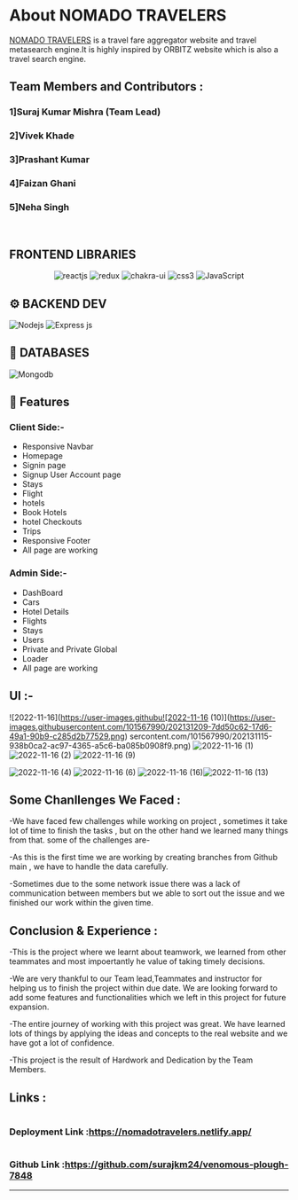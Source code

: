 # About NOMADO TRAVELERS
[NOMADO TRAVELERS](https://nomadotravelers.netlify.app/) is a travel fare aggregator website and travel metasearch engine.It is highly inspired by ORBITZ website which is also a travel search engine.



## Team Members and Contributors :

### 1]Suraj Kumar Mishra (Team Lead)
### 2]Vivek Khade 
### 3]Prashant Kumar
### 4]Faizan Ghani
### 5]Neha Singh
<br/>

## **FRONTEND LIBRARIES**
<p align="center">
    <img src="https://img.shields.io/badge/React_(18.2.0)-20232A?style=for-the-badge&logo=react&logoColor=61DAFB" alt="reactjs" />
    <img src="https://img.shields.io/badge/Redux_(4.2.0)-593D88?style=for-the-badge&logo=redux&logoColor=white" alt="redux" />
    <img src="https://img.shields.io/badge/Chakra%20UI-3bc7bd?style=for-the-badge&logo=chakraui&logoColor=white" alt="chakra-ui"/>
    <img src="https://img.shields.io/badge/CSS3-1572B6?style=for-the-badge&logo=css3&logoColor=white" alt="css3"/>   
    <img src="https://img.shields.io/badge/JavaScript-323330?style=for-the-badge&logo=javascript&logoColor=F7DF1E" alt="JavaScript" />
    
</p>


## ⚙️ **BACKEND DEV**

![](https://img.shields.io/badge/Node.js-43853D?style=for-the-badge&logo=node.js&logoColor=white "Nodejs")
![Express js](https://img.shields.io/badge/Express.js-404D59?style=for-the-badge "Express js")

## 📅 **DATABASES**

![Mongodb](https://img.shields.io/badge/MongoDB-4EA94B?style=for-the-badge&logo=mongodb&logoColor=white "Mongodb")

## 🚀 Features
### Client Side:-
- Responsive Navbar
- Homepage
- Signin page
- Signup User Account page
- Stays
- Flight
- hotels
- Book Hotels
- hotel Checkouts
- Trips
- Responsive Footer
- All  page are working

### Admin Side:-
- DashBoard
- Cars
- Hotel Details
- Flights
- Stays
- Users
- Private and Private Global
- Loader
- All  page are working

## UI :- 


![2022-11-16](https://user-images.githubu![2022-11-16 (10)](https://user-images.githubusercontent.com/101567990/202131209-7dd50c62-17d6-49a1-90b9-c285d2b77529.png)
sercontent.com/101567990/202131115-938b0ca2-ac97-4365-a5c6-ba085b0908f9.png)
![2022-11-16 (1)](https://user-images.githubusercontent.com/101567990/202131173-d6ec6b8b-7663-4b9e-b2ef-3869f991bd13.png)
![2022-11-16 (2)](https://user-images.githubusercontent.com/101567990/202131269-e4d1f24d-7ccd-4a2e-ad4a-4ff916ed5621.png)
![2022-11-16 (9)](https://user-images.githubusercontent.com/101567990/202131325-3dc3a0ef-dfcd-4cb9-980e-371e35a8a0a2.png)

![2022-11-16 (4)](https://user-images.githubusercontent.com/101567990/202131288-c8846df7-cf25-400a-9b31-c76916093b43.png)
![2022-11-16 (6)](https://user-images.githubusercontent.com/101567990/202131372-46b8a750-3310-40c6-aff1-ffc924cd8adb.png)
![2022-11-16 (16)](https://user-images.githubusercontent.com/101567990/202131444-11cb19e2-4997-4f6b-b30b-f459415ccc24.png)![2022-11-16 (13)](https://user-images.githubusercontent.com/101567990/202131476-07564544-2e85-49d2-8e25-22260b172a28.png)



## Some Chanllenges We Faced :

-We have faced few challenges while working on project , sometimes it take lot of time to finish the tasks , but on the other hand we learned many things from that. some of the challenges are-

-As this is the first time we are working by creating branches from Github main , we have to handle the data carefully.

-Sometimes due to the some network issue there was a lack of communication between members but we able to sort out the issue and we finished our work within the given time.

## Conclusion & Experience :
-This is the project where we learnt about teamwork, we learned from other teammates and most impoertantly he value of taking timely decisions.

-We are very thankful to our Team lead,Teammates and instructor for helping us to finish the project within due date. We are looking forward to add some features and functionalities which we left in this project for future expansion.

-The entire journey of working with this project was great. We have learned lots of things by applying the ideas and concepts to the real website and we have got a lot of confidence.

-This project is the result of Hardwork and Dedication by the Team Members.

## Links :
# <h3>Deployment Link   :https://nomadotravelers.netlify.app/ </h3>
# <h3>Github Link       :https://github.com/surajkm24/venomous-plough-7848 </h3>
<hr/>
